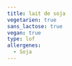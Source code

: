 ```yaml
---
title: lait de soja
vegetarien: true
sans_lactose: true
vegan: true
type: lof
allergenes:
  - Soja
---
```


